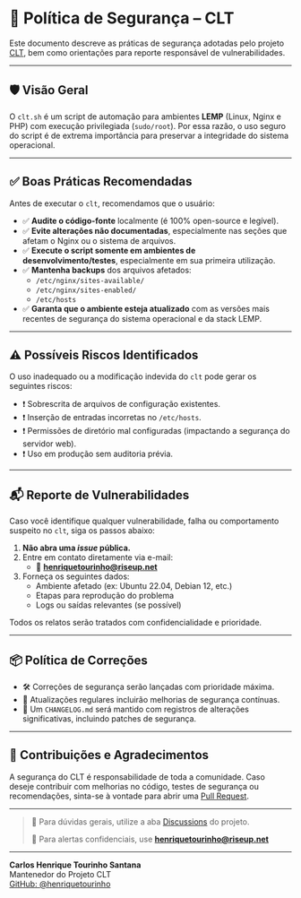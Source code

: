# 🔐 Política de Segurança – CLT

Este documento descreve as práticas de segurança adotadas pelo projeto [CLT](https://github.com/henriquetourinho/clt), bem como orientações para reporte responsável de vulnerabilidades.

---

## 🛡️ Visão Geral

O `clt.sh` é um script de automação para ambientes **LEMP** (Linux, Nginx e PHP) com execução privilegiada (`sudo/root`). Por essa razão, o uso seguro do script é de extrema importância para preservar a integridade do sistema operacional.

---

## ✅ Boas Práticas Recomendadas

Antes de executar o `clt`, recomendamos que o usuário:

- ✅ **Audite o código-fonte** localmente (é 100% open-source e legível).
- ✅ **Evite alterações não documentadas**, especialmente nas seções que afetam o Nginx ou o sistema de arquivos.
- ✅ **Execute o script somente em ambientes de desenvolvimento/testes**, especialmente em sua primeira utilização.
- ✅ **Mantenha backups** dos arquivos afetados:
  - `/etc/nginx/sites-available/`
  - `/etc/nginx/sites-enabled/`
  - `/etc/hosts`
- ✅ **Garanta que o ambiente esteja atualizado** com as versões mais recentes de segurança do sistema operacional e da stack LEMP.

---

## ⚠️ Possíveis Riscos Identificados

O uso inadequado ou a modificação indevida do `clt` pode gerar os seguintes riscos:

- ❗ Sobrescrita de arquivos de configuração existentes.
- ❗ Inserção de entradas incorretas no `/etc/hosts`.
- ❗ Permissões de diretório mal configuradas (impactando a segurança do servidor web).
- ❗ Uso em produção sem auditoria prévia.

---

## 📬 Reporte de Vulnerabilidades

Caso você identifique qualquer vulnerabilidade, falha ou comportamento suspeito no `clt`, siga os passos abaixo:

1. **Não abra uma _issue_ pública.**
2. Entre em contato diretamente via e-mail:
   - 📧 **henriquetourinho@riseup.net**
3. Forneça os seguintes dados:
   - Ambiente afetado (ex: Ubuntu 22.04, Debian 12, etc.)
   - Etapas para reprodução do problema
   - Logs ou saídas relevantes (se possível)

Todos os relatos serão tratados com confidencialidade e prioridade.

---

## 📦 Política de Correções

- 🛠️ Correções de segurança serão lançadas com prioridade máxima.
- 🔁 Atualizações regulares incluirão melhorias de segurança contínuas.
- 📄 Um `CHANGELOG.md` será mantido com registros de alterações significativas, incluindo patches de segurança.

---

## 🧠 Contribuições e Agradecimentos

A segurança do CLT é responsabilidade de toda a comunidade. Caso deseje contribuir com melhorias no código, testes de segurança ou recomendações, sinta-se à vontade para abrir uma [Pull Request](https://github.com/henriquetourinho/clt/pulls).

---

> 💬 Para dúvidas gerais, utilize a aba [Discussions](https://github.com/henriquetourinho/clt/discussions) do projeto.
>  
> 🚨 Para alertas confidenciais, use **henriquetourinho@riseup.net**

---

**Carlos Henrique Tourinho Santana**  
Mantenedor do Projeto CLT  
[GitHub: @henriquetourinho](https://github.com/henriquetourinho)
